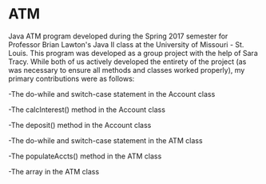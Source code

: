 # ATM
Java ATM program developed during the Spring 2017 semester for Professor Brian Lawton's Java II class at the University of Missouri - St. Louis. 
This program was developed as a group project with the help of Sara Tracy.
While both of us actively developed the entirety of the project (as was necessary to ensure all methods and classes
worked properly), my primary contributions were as follows:

-The do-while and switch-case statement in the Account class

-The calcInterest() method in the Account class

-The deposit() method in the Account class

-The do-while and switch-case statement in the ATM class

-The populateAccts() method in the ATM class

-The array in the ATM class
